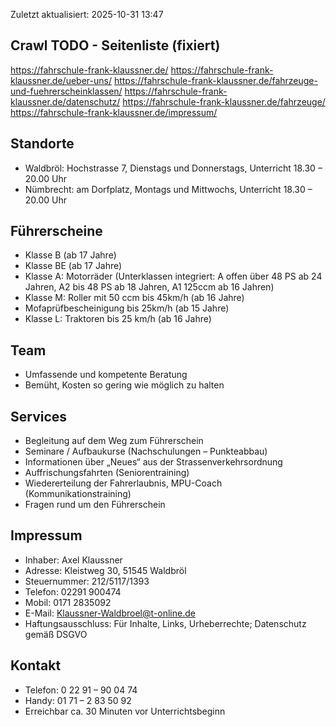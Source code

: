 Zuletzt aktualisiert: 2025-10-31 13:47

## Crawl TODO - Seitenliste (fixiert)

https://fahrschule-frank-klaussner.de/
https://fahrschule-frank-klaussner.de/ueber-uns/
https://fahrschule-frank-klaussner.de/fahrzeuge-und-fuehrerscheinklassen/
https://fahrschule-frank-klaussner.de/datenschutz/
https://fahrschule-frank-klaussner.de/fahrzeuge/
https://fahrschule-frank-klaussner.de/impressum/

## Standorte

- Waldbröl: Hochstrasse 7, Dienstags und Donnerstags, Unterricht 18.30 – 20.00 Uhr
- Nümbrecht: am Dorfplatz, Montags und Mittwochs, Unterricht 18.30 – 20.00 Uhr

## Führerscheine

- Klasse B (ab 17 Jahre)
- Klasse BE (ab 17 Jahre)
- Klasse A: Motorräder (Unterklassen integriert: A offen über 48 PS ab 24 Jahren, A2 bis 48 PS ab 18 Jahren, A1 125ccm ab 16 Jahren)
- Klasse M: Roller mit 50 ccm bis 45km/h (ab 16 Jahre)
- Mofaprüfbescheinigung bis 25km/h (ab 15 Jahre)
- Klasse L: Traktoren bis 25 km/h (ab 16 Jahre)

## Team

- Umfassende und kompetente Beratung
- Bemüht, Kosten so gering wie möglich zu halten

## Services

- Begleitung auf dem Weg zum Führerschein
- Seminare / Aufbaukurse (Nachschulungen – Punkteabbau)
- Informationen über „Neues“ aus der Strassenverkehrsordnung
- Auffrischungsfahrten (Seniorentraining)
- Wiedererteilung der Fahrerlaubnis, MPU-Coach (Kommunikationstraining)
- Fragen rund um den Führerschein

## Impressum

- Inhaber: Axel Klaussner
- Adresse: Kleistweg 30, 51545 Waldbröl
- Steuernummer: 212/5117/1393
- Telefon: 02291 900474
- Mobil: 0171 2835092
- E-Mail: Klaussner-Waldbroel@t-online.de
- Haftungsausschluss: Für Inhalte, Links, Urheberrechte; Datenschutz gemäß DSGVO

## Kontakt

- Telefon: 0 22 91 – 90 04 74
- Handy: 01 71 – 2 83 50 92
- Erreichbar ca. 30 Minuten vor Unterrichtsbeginn